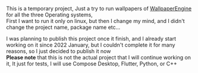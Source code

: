 This is a temporary project, 
Just a try to run wallpapers of [WallpaperEngine](https://www.wallpaperengine.io/en) for all the three 
Operating systems,<br>
First I want to run it only on linux, but then I change my mind, and I didn't change the project name, package name etc...

I was planning to publish this project once it finish,
and I already start working on it since 2022 January, but I couldn't complete 
it for many reasons,
so I just decided to publish it now
<br>
**Please note** that this is not the actual project that I will continue working on it,
It just for tests, I will use Compose Desktop, Flutter, Python, or C++